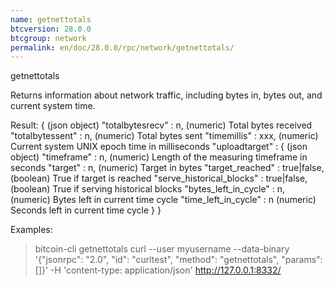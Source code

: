 ```yaml
---
name: getnettotals
btcversion: 28.0.0
btcgroup: network
permalink: en/doc/28.0.0/rpc/network/getnettotals/
---
```


getnettotals

Returns information about network traffic, including bytes in, bytes out,
and current system time.

Result:
{                                              (json object)
  "totalbytesrecv" : n,                        (numeric) Total bytes received
  "totalbytessent" : n,                        (numeric) Total bytes sent
  "timemillis" : xxx,                          (numeric) Current system UNIX epoch time in milliseconds
  "uploadtarget" : {                           (json object)
    "timeframe" : n,                           (numeric) Length of the measuring timeframe in seconds
    "target" : n,                              (numeric) Target in bytes
    "target_reached" : true|false,             (boolean) True if target is reached
    "serve_historical_blocks" : true|false,    (boolean) True if serving historical blocks
    "bytes_left_in_cycle" : n,                 (numeric) Bytes left in current time cycle
    "time_left_in_cycle" : n                   (numeric) Seconds left in current time cycle
  }
}

Examples:
> bitcoin-cli getnettotals 
> curl --user myusername --data-binary '{"jsonrpc": "2.0", "id": "curltest", "method": "getnettotals", "params": []}' -H 'content-type: application/json' http://127.0.0.1:8332/


